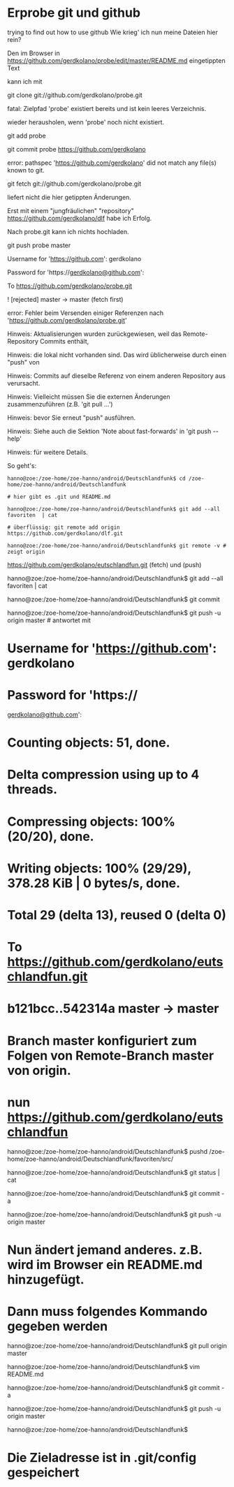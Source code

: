 Erprobe git und github
=====
trying to find out how to use github Wie krieg' ich nun meine Dateien hier rein?

Den im Browser in https://github.com/gerdkolano/probe/edit/master/README.md eingetippten Text

kann ich mit

  git clone git://github.com/gerdkolano/probe.git
  
  fatal: Zielpfad 'probe' existiert bereits und ist kein leeres Verzeichnis.
  
wieder herausholen, wenn 'probe' noch nicht existiert.

git add probe

git commit probe https://github.com/gerdkolano

error: pathspec 'https://github.com/gerdkolano' did not match any file(s) known to git.

git fetch git://github.com/gerdkolano/probe.git

liefert nicht die hier getippten Änderungen.

Erst mit einem "jungfräulichen" "repository" https://github.com/gerdkolano/dlf habe ich Erfolg.


Nach probe.git kann ich nichts hochladen.

git push probe master
 
Username for 'https://github.com': gerdkolano

Password for 'https://gerdkolano@github.com': 

To https://github.com/gerdkolano/probe.git

 ! [rejected]        master -> master (fetch first)

error: Fehler beim Versenden einiger Referenzen nach 'https://github.com/gerdkolano/probe.git'

Hinweis: Aktualisierungen wurden zurückgewiesen, weil das Remote-Repository Commits enthält,

Hinweis: die lokal nicht vorhanden sind. Das wird üblicherweise durch einen "push" von

Hinweis: Commits auf dieselbe Referenz von einem anderen Repository aus verursacht.

Hinweis: Vielleicht müssen Sie die externen Änderungen zusammenzuführen (z.B. 'git pull ...')

Hinweis: bevor Sie erneut "push" ausführen.

Hinweis: Siehe auch die Sektion 'Note about fast-forwards' in 'git push --help'

Hinweis: für weitere Details.

So geht's:

    hanno@zoe:/zoe-home/zoe-hanno/android/Deutschlandfunk$ cd /zoe-home/zoe-hanno/android/Deutschlandfunk

    # hier gibt es .git und README.md

    hanno@zoe:/zoe-home/zoe-hanno/android/Deutschlandfunk$ git add --all favoriten  | cat

    # überflüssig: git remote add origin https://github.com/gerdkolano/dlf.git

    hanno@zoe:/zoe-home/zoe-hanno/android/Deutschlandfunk$ git remote -v # zeigt origin	

https://github.com/gerdkolano/eutschlandfun.git (fetch) und (push)

hanno@zoe:/zoe-home/zoe-hanno/android/Deutschlandfunk$ git add --all favoriten  | cat

hanno@zoe:/zoe-home/zoe-hanno/android/Deutschlandfunk$ git commit

hanno@zoe:/zoe-home/zoe-hanno/android/Deutschlandfunk$ git push -u origin master # antwortet mit

# Username for 'https://github.com': gerdkolano

# Password for 'https://

 gerdkolano@github.com':

# Counting objects: 51, done.

# Delta compression using up to 4 threads.

# Compressing objects: 100% (20/20), done.

# Writing objects: 100% (29/29), 378.28 KiB | 0 bytes/s, done.

# Total 29 (delta 13), reused 0 (delta 0)

# To https://github.com/gerdkolano/eutschlandfun.git

#    b121bcc..542314a  master -> master

# Branch master konfiguriert zum Folgen von Remote-Branch master von origin.

# nun https://github.com/gerdkolano/eutschlandfun

hanno@zoe:/zoe-home/zoe-hanno/android/Deutschlandfunk$ pushd /zoe-home/zoe-hanno/android/Deutschlandfunk/favoriten/src/

hanno@zoe:/zoe-home/zoe-hanno/android/Deutschlandfunk$ git status | cat

hanno@zoe:/zoe-home/zoe-hanno/android/Deutschlandfunk$ git commit -a

hanno@zoe:/zoe-home/zoe-hanno/android/Deutschlandfunk$ git push -u origin master

# Nun ändert jemand anderes. z.B. wird im Browser ein README.md hinzugefügt.

# Dann muss folgendes Kommando gegeben werden

hanno@zoe:/zoe-home/zoe-hanno/android/Deutschlandfunk$ git pull origin master

hanno@zoe:/zoe-home/zoe-hanno/android/Deutschlandfunk$ vim README.md

hanno@zoe:/zoe-home/zoe-hanno/android/Deutschlandfunk$ git commit -a

hanno@zoe:/zoe-home/zoe-hanno/android/Deutschlandfunk$ git push -u origin master

hanno@zoe:/zoe-home/zoe-hanno/android/Deutschlandfunk$ 

# Die Zieladresse ist in .git/config gespeichert
